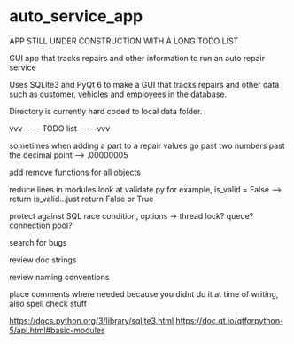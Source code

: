 # auto_service_app

APP STILL UNDER CONSTRUCTION WITH A LONG TODO LIST

GUI app that tracks repairs and other information to run an auto repair service

Uses SQLite3 and PyQt 6 to make a GUI that tracks repairs and other data such as customer, vehicles and employees in the database.

Directory is currently hard coded to local data folder.




vvv----- TODO list -----vvv

sometimes when adding a part to a repair values go past two numbers past the decimal point --> .00000005

add remove functions for all objects

reduce lines in modules look at validate.py for example, is_valid = False --> return is_valid...just return False or True

protect against SQL race condition, options -> thread lock? queue? connection pool?

search for bugs

review doc strings

review naming conventions

place comments where needed because you didnt do it at time of writing, also spell check stuff



https://docs.python.org/3/library/sqlite3.html
https://doc.qt.io/qtforpython-5/api.html#basic-modules
